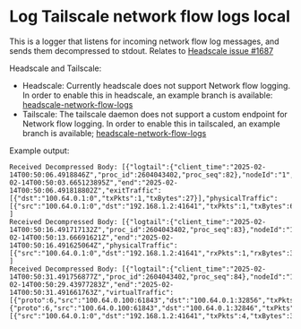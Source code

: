 
# Log Tailscale network flow logs local

This is a logger that listens for incoming network flow log messages, and sends them decompressed to stdout.
Relates to [Headscale issue #1687](https://github.com/juanfont/headscale/issues/1687)

Headscale and Tailscale:
* Headscale: Currently headscale does not support Network flow logging. In order to enable this in headscale, an example branch is available: [headscale-network-flow-logs](https://github.com/jdewinne/headscale/tree/headscale-network-flow-logs)
* Tailscale: The tailscale daemon does not support a custom endpoint for Network flow logging. In order to enable this in tailscaled, an example branch is available; [headscale-network-flow-logs](https://github.com/jdewinne/tailscale/tree/headscale-network-flow-logs)

Example output:

```
Received Decompressed Body: [{"logtail":{"client_time":"2025-02-14T00:50:06.4918846Z","proc_id":2604043402,"proc_seq":82},"nodeId":"1","start":"2025-02-14T00:50:03.665123895Z","end":"2025-02-14T00:50:06.491818802Z","exitTraffic":[{"dst":"100.64.0.1:0","txPkts":1,"txBytes":27}],"physicalTraffic":[{"src":"100.64.0.1:0","dst":"192.168.1.2:41641","txPkts":1,"txBytes":64,"rxPkts":2,"rxBytes":208}]}
]
Received Decompressed Body: [{"logtail":{"client_time":"2025-02-14T00:50:16.491717132Z","proc_id":2604043402,"proc_seq":83},"nodeId":"1","start":"2025-02-14T00:50:13.66691621Z","end":"2025-02-14T00:50:16.491625064Z","physicalTraffic":[{"src":"100.64.0.1:0","dst":"192.168.1.2:41641","rxPkts":1,"rxBytes":32}]}
]
Received Decompressed Body: [{"logtail":{"client_time":"2025-02-14T00:50:31.491756877Z","proc_id":2604043402,"proc_seq":84},"nodeId":"1","start":"2025-02-14T00:50:29.43977283Z","end":"2025-02-14T00:50:31.491661763Z","virtualTraffic":[{"proto":6,"src":"100.64.0.100:61843","dst":"100.64.0.1:32856","txPkts":2,"txBytes":104},{"proto":6,"src":"100.64.0.100:61843","dst":"100.64.0.1:32846","txPkts":2,"txBytes":104}],"physicalTraffic":[{"src":"100.64.0.1:0","dst":"192.168.1.2:41641","txPkts":4,"txBytes":384,"rxPkts":4,"rxBytes":384}]}
```